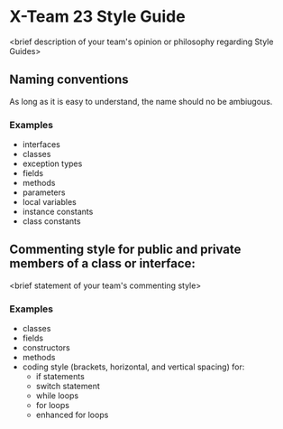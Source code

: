 # X-Team 23 Style Guide

<brief description of your team's opinion or philosophy regarding Style Guides>

## Naming conventions

As long as it is easy to understand, the name should no be ambiugous.
### Examples
* interfaces
* classes
* exception types
* fields
* methods
* parameters
* local variables
* instance constants
* class constants

## Commenting style for public and private members of a class or interface:

<brief statement of your team's commenting style>

### Examples

* classes
* fields
* constructors
* methods
* coding style (brackets, horizontal, and vertical spacing) for:
  * if statements
  * switch statement
  * while loops
  * for loops
  * enhanced for loops
